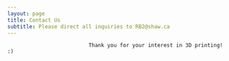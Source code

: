 ```yaml
---
layout: page
title: Contact Us
subtitle: Please direct all inquiries to RB2@shaw.ca
---
```

                              Thank you for your interest in 3D printing! :)
